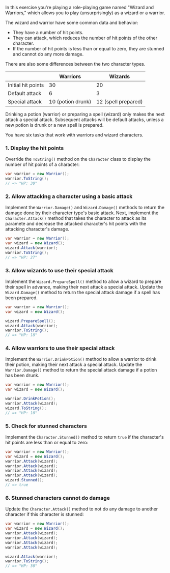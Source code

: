 In this exercise you're playing a role-playing game named "Wizard and Warriors," which allows you to play (unsurprisingly) as a wizard or a warrior.

The wizard and warrior have some common data and behavior:

- They have a number of hit points.
- They can attack, which reduces the number of hit points of the other character.
- If the number of hit points is less than or equal to zero, they are stunned and cannot do any more damage.

There are also some differences between the two character types.

|                    | Warriors          | Wizards             |
| ------------------ | ----------------- | ------------------- |
| Initial hit points | 30                | 20                  |
| Default attack     | 6                 | 3                   |
| Special attack     | 10 (potion drunk) | 12 (spell prepared) |

Drinking a potion (warrior) or preparing a spell (wizard) only makes the next attack a special attack. Subsequent attacks will be default attacks, unless a new potion is drunk or a new spell is prepared.

You have six tasks that work with warriors and wizard characters.

### 1. Display the hit points

Override the `ToString()` method on the `Character` class to display the number of hit points of a character:

```csharp
var warrior = new Warrior();
warrior.ToString();
// => "HP: 30"
```

### 2. Allow attacking a character using a basic attack

Implement the `Warrior.Damage()` and `Wizard.Damage()` methods to return the damage done by their character type's basic attack. Next, implement the `Character.Attack()` method that takes the character to attack as its paramete and decrease the attacked character's hit points with the attacking character's damage.

```csharp
var warrior = new Warrior();
var wizard = new Wizard();
wizard.Attack(warrior);
warrior.ToString();
// => "HP: 27"
```

### 3. Allow wizards to use their special attack

Implement the `Wizard.PrepareSpell()` method to allow a wizard to prepare their spell in advance, making their next attack a special attack. Update the `Wizard.Damage()` method to return the special attack damage if a spell has been prepared.

```csharp
var warrior = new Warrior();
var wizard = new Wizard();

wizard.PrepareSpell();
wizard.Attack(warrior);
warrior.ToString();
// => "HP: 18"
```

### 4. Allow warriors to use their special attack

Implement the `Warrior.DrinkPotion()` method to allow a warrior to drink their potion, making their next attack a special attack. Update the `Warrior.Damage()` method to return the special attack damage if a potion has been drunk.

```csharp
var warrior = new Warrior();
var wizard = new Wizard();

warrior.DrinkPotion();
warrior.Attack(wizard);
wizard.ToString();
// => "HP: 10"
```

### 5. Check for stunned characters

Implement the `Character.Stunned()` method to return `true` if the character's hit points are less than or equal to zero:

```csharp
var warrior = new Warrior();
var wizard = new Wizard();
warrior.Attack(wizard);
warrior.Attack(wizard);
warrior.Attack(wizard);
warrior.Attack(wizard);
wizard.Stunned();
// => true
```

### 6. Stunned characters cannot do damage

Update the `Character.Attack()` method to not do any damage to another character if this character is stunned:

```csharp
var warrior = new Warrior();
var wizard = new Wizard();
warrior.Attack(wizard);
warrior.Attack(wizard);
warrior.Attack(wizard);
warrior.Attack(wizard);

wizard.Attack(warrior);
warrior.ToString();
// => "HP: 30"
```
